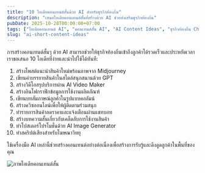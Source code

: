 ```yaml
---
title: "10 ไอเดียคอนเทนต์สั้นด้วย AI สำหรับธุรกิจท้องถิ่น"
description: "เสนอไอเดียคอนเทนต์สั้นที่สร้างด้วย AI ช่วยส่งเสริมธุรกิจท้องถิ่น"
pubDate: 2025-10-28T00:00:00+07:00
tags: ["ไอเดียคอนเทนต์ AI", "คอนเทนต์สั้น AI", "AI Content Ideas", "ธุรกิจท้องถิ่น Chiang Mai"]
slug: "ai-short-content-ideas"
---
```

การสร้างคอนเทนต์สั้นๆ ด้วย AI สามารถช่วยให้ธุรกิจท้องถิ่นเข้าถึงลูกค้าได้รวดเร็วและประหยัดเวลา เราขอเสนอ 10 ไอเดียที่ง่ายและนำไปใช้ได้ทันที:

1. สร้างโพสต์แนะนำสินค้าใหม่พร้อมภาพจาก Midjourney
2. เขียนคำบรรยายสินค้าในสไตล์สนุกสนานด้วย GPT
3. สร้างวิดีโอสรุปบริการผ่าน AI Video Maker
4. สร้างอินโฟกราฟิกข้อมูลการใช้งานผลิตภัณฑ์
5. เขียนบทสัมภาษณ์ลูกค้าในรูปแบบคอลัมน์
6. สร้างควิซออนไลน์เพื่อให้ผู้ติดตามร่วมสนุก
7. ทำรายการสินค้าลดราคาและแจ้งเตือนผ่านแชทบอท
8. สร้างบทความสั้นเกี่ยวกับเคล็ดลับการใช้งานสินค้า
9. ทำโปสเตอร์โปรโมชั่นด้วย AI Image Generator
10. ทำสคริปต์เสียงสำหรับโฆษณาวิทยุ

ใช้เครื่องมือ AI เหล่านี้ช่วยสร้างคอนเทนต์อย่างต่อเนื่องเพื่อสร้างการรับรู้และดึงดูดลูกค้าในพื้นที่ของคุณ

![ภาพไอเดียคอนเทนต์สั้น](ai-content-ideas.jpg "ไอเดียคอนเทนต์สั้น AI")
